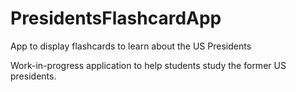 # PresidentsFlashcardApp
App to display flashcards to learn about the US Presidents


Work-in-progress application to help students study the former US presidents.
